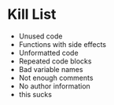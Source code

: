 Kill List
=========
* Unused code 
* Functions with side effects
* Unformatted code
* Repeated code blocks
* Bad variable names
* Not enough comments
* No author information
* this sucks
